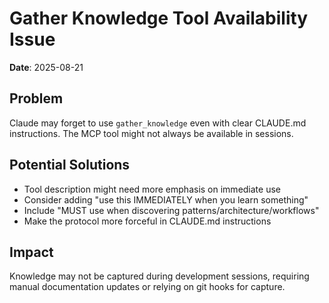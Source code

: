 # Gather Knowledge Tool Availability Issue
**Date**: 2025-08-21

## Problem
Claude may forget to use `gather_knowledge` even with clear CLAUDE.md instructions. The MCP tool might not always be available in sessions.

## Potential Solutions
- Tool description might need more emphasis on immediate use
- Consider adding "use this IMMEDIATELY when you learn something"
- Include "MUST use when discovering patterns/architecture/workflows"
- Make the protocol more forceful in CLAUDE.md instructions

## Impact
Knowledge may not be captured during development sessions, requiring manual documentation updates or relying on git hooks for capture.